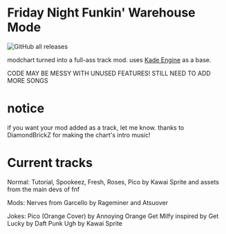 # Friday Night Funkin' Warehouse Mode
![GitHub all releases](https://img.shields.io/github/downloads/craftersshaft/FunkinWarehouse/total)

modchart turned into a full-ass track mod. uses [Kade Engine](https://github.com/KadeDev/Kade-Engine) as a base.

CODE MAY BE MESSY WITH UNUSED FEATURES! STILL NEED TO ADD MORE SONGS

# notice
if you want your mod added as a track, let me know.
thanks to DiamondBrickZ for making the chart's intro music!

# Current tracks

Normal: 
Tutorial, Spookeez, Fresh, Roses, Pico by Kawai Sprite and assets from the main devs of fnf

Mods:
Nerves from Garcello by Rageminer and Atsuover

Jokes:
Pico (Orange Cover) by Annoying Orange
Get Milfy inspired by Get Lucky by Daft Punk
Ugh by Kawai Sprite